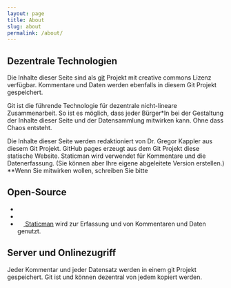 ```yaml
---
layout: page
title: About
slug: about
permalink: /about/
---
```




## Dezentrale Technologien
Die Inhalte dieser Seite sind als [git](https://de.wikipedia.org/wiki/Git) Projekt mit creative commons Lizenz verfügbar.
Kommentare und Daten werden ebenfalls in diesem Git Projekt gespeichert.

Git ist die führende Technologie für dezentrale nicht-lineare Zusammenarbeit.
So ist es möglich, dass jeder Bürger*In bei der Gestaltung der Inhalte dieser Seite und der Datensammlung mitwirken kann.
Ohne dass Chaos entsteht.

Die Inhalte dieser Seite werden redaktioniert von Dr. Gregor Kappler aus diesem Git Projekt.
GitHub pages erzeugt aus dem Git Projekt diese statische Website. Staticman wird verwendet für Kommentare und die Datenerfassung.
(Sie können aber Ihre eigene abgeleitete Version erstellen.)
**Wenn Sie mitwirken wollen, schreiben Sie bitte

## Open-Source
- [<img src="https://github.com/jekyll/brand/blob/master/jekyll-logo-black-red-solid.png?raw=true" style="height: 1em;">](https://jekyllrb.com/)
- [<img src="https://git-scm.com/images/logo@2x.png" style="height: 1em;">](https://git-scm.com/)
- [<img src="https://github.com/eduardoboucas/staticman/blob/master/logo.png?raw=true" style="height: 1em;"> Staticman](https://staticman.net/) wird zur Erfassung und von Kommentaren und Daten genutzt. 


## Server und Onlinezugriff
Jeder Kommentar und jeder Datensatz werden in einem git Projekt gespeichert.
Git ist und können dezentral von jedem kopiert werden.

[jekyll-organization]: https://github.com/jekyll
